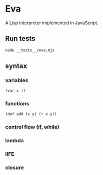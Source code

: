 # Eva

A Lisp interpreter implemented in JavaScript.

## Run tests

```bash
node __tests__/eva.mjs
```

## syntax

### variables

```lisp
(var x 1)
```

### functions

```lisp
(def add (x y) (+ x y))
```

### control flow (if, while)

### lambda

### IIFE

### closure